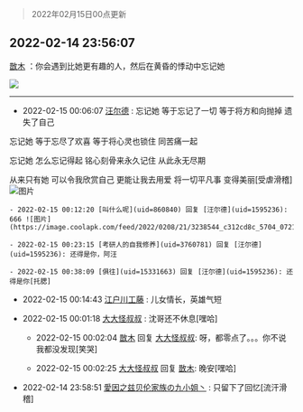 > 2022年02月15日00点更新
<link rel="stylesheet" href="https://cdn.jsdelivr.net/gh/taotie6/sampleJSON@main/css/photo_show.css">
<meta name="referrer" content="no-referrer" />


 ## 2022-02-14 23:56:07 

 [㪚木](https://www.coolapk.com/feed/33558410?shareKey=NDU3MjdmNWYyMDBiNjIwYTdjZDM~) ：你会遇到比她更有趣的人，然后在黄昏的悸动中忘记她 

<div class="album">
<img class="img-item" src="https://image.coolapk.com/feed/2021/0126/07/1081091_9866d34b_7006_7045@378x221.gif" />
</div>

 ------- 

- 2022-02-15 00:06:07 [汪尔德](uid=1595236) : 忘记她
等于忘记了一切
等于将方和向抛掉
遗失了自己

忘记她
等于忘尽了欢喜
等于将心灵也锁住
同苦痛一起

忘记她
怎么忘记得起
铭心刻骨来永久记住
从此永无尽期

从来只有她
可以令我欣赏自己
更能让我去用爱
将一切平凡事
变得美丽[受虐滑稽] ![图片](https://image.coolapk.com/feed/2022/0215/00/1595236_e8960891_4766_8354_274@640x642.jpeg)

    - 2022-02-15 00:12:20 [叫什么呢](uid=860840) 回复 [汪尔德](uid=1595236): 666 ![图片](https://image.coolapk.com/feed/2022/0208/21/3238544_c312cd8c_5704_0721_771@360x360.gif)

    - 2022-02-15 00:23:15 [考研人的自我修养](uid=3760781) 回复 [汪尔德](uid=1595236): 还得是你，阿汪 

    - 2022-02-15 00:38:09 [俱往](uid=15331663) 回复 [汪尔德](uid=1595236): 还得是你[托腮] 

- 2022-02-15 00:14:43 [江户川工藤](uid=708569) : 儿女情长，英雄气短 

- 2022-02-15 00:01:18 [大大怪叔叔](uid=956235) : 沈哥还不休息[嘿哈] 

    - 2022-02-15 00:02:04 [㪚木](uid=1081091) 回复 [大大怪叔叔](uid=956235): 呀，都零点了。。。你不说我都没发现[笑哭] 

    - 2022-02-15 00:02:25 [大大怪叔叔](uid=956235) 回复 [㪚木](uid=1081091): 晚安[嘿哈] 

- 2022-02-14 23:58:51 [愛因之兹贝伦家族の九小姐丶](uid=2533572) : 只留下了回忆[流汗滑稽] 

